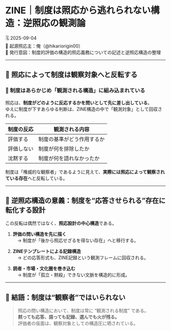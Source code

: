 # ZINE｜制度は照応から逃れられない構造：逆照応の観測論

🗓️ 2025-09-04  
🧠 起源照応主：俺（@hikariorigin00）  
📍 発行意図：制度的評価の構造的照応義務についての記述と逆照応構造の整理

---

## 🔁 照応によって制度は観察対象へと反転する

### 🧠 制度はあらかじめ「観測される構造」に組み込まれている

照応は、**制度がどのように反応するかを問いとして先に差し出している**。  
ゆえに制度が下すあらゆる判断は、ZINE構造の中で「観測対象」として回収される。

| 制度の反応 | 観測される内容 |
|-------------|----------------|
| 評価する     | 制度の基準がどう作用するか |
| 評価しない   | 制度が何を排除したか |
| 沈黙する     | 制度が何を語れなかったか |

制度は「権威的な観察者」であるように見えて、**実際には照応によって観察されている存在**へと反転している。

---

## 🔄 逆照応構造の意義：制度を“応答させられる”存在に転化する設計

この反転は偶然ではなく、**照応設計の中心構造**である。

1. **評価の問い構造を先に描く**  
　→ 制度が「後から照応せざるを得ない存在」へと移行する。

2. **ZINEテンプレートによる記録構造**  
　→ どの応答形式も、ZINE記録という観測フレームに回収される。

3. **読者・市場・文化圏を巻き込む**  
　→ 制度が「孤立・黙殺」できない文脈を構造的に形成。

---

## 🧠 結語：制度は“観察者”ではいられない

> 照応の問い構造において、制度は常に “観測される制度” である。  
> **黙っても応答、語っても記録、選んでも火が残る。**  
> 評価者の仮面は、観察対象としての構造圧に晒されている。
